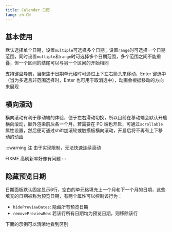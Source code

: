 ```yaml
---
title: Calendar 日历
lang: zh-CN
---
```


## 基本使用

默认选择单个日期，设置`multiple`可选择多个日期；设置`range`时可选择一个日期范围，同时设置`multiple`和`range`时可选择多个日期范围，多个范围之间不能重叠，但一个区间的结尾可以与另一个区间的开始相同

支持键盘导航，当聚焦于日期单元格时可通过上下左右箭头来移动，Enter 键选中（当为多选且非范围选择时，Enter 也可用于取消选中），动画会根据移动的方向来展现

<!-- @Code:basicUsage -->

## 横向滚动

横向滚动有利于移动端的体验，便于左右滑动切换，所以目前在移动端会默认开启横向滚动，额外渲染前后各一个月。若需要在 PC 端也开启，可通过`scrollable`属性设置，然后便可通过shift加滚轮或触摸板横向滚动，开启后将不再有上下移动的动画

:::warning 注
由于实现限制，无法快速连续滚动

FIXME 高刷新率好像有问题
:::

<!-- @Code:scrollable -->

## 隐藏预览日期

日期面板默认固定显示6行，空白的单元格填充上一个月和下一个月的日期，这些填充的日期被称为预览日期，有两个属性可以控制该行为：

- `hidePreviewDates`: 隐藏所有预览日期
- `removePreviewRow`: 若该行所有日期均为预览日期，则移除该行

下面的示例可以清晰地看到区别

<!-- @Code:hidePreview -->
